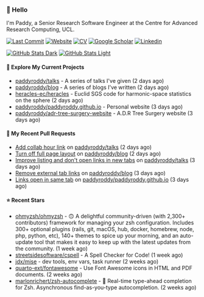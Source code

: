 ### 👋 Hello

I'm Paddy, a Senior Research Software Engineer at the Centre for Advanced
Research Computing, UCL.

[![Last Commit](https://img.shields.io/github/last-commit/paddyroddy/paddyroddy/main?label=updated)](https://github.com/paddyroddy)
[![Website](https://img.shields.io/badge/GitHub%20Pages-222?logo=githubpages&logoColor=fff&style=for-the-badge&style=flat)](https://paddyroddy.github.io)
[![CV](https://img.shields.io/badge/CV-PDF-pink.svg)](https://paddyroddy.github.io/cv)
[![Google Scholar](https://img.shields.io/badge/Google%20Scholar-4285F4?logo=googlescholar&logoColor=fff&style=for-the-badge&style=flat)](https://scholar.google.com/citations?user=OFigHUwAAAAJ)
[![Linkedin](https://img.shields.io/badge/LinkedIn-0A66C2?logo=linkedin&logoColor=fff&style=for-the-badge&style=flat)](https://www.linkedin.com/in/patrickjamesroddy)

[![GitHub Stats Dark](https://github-readme-stats-paddyroddy.vercel.app/api?username=paddyroddy&disable_animations=true&hide_border=true&hide_title=true&include_all_commits=true&rank_icon=github&show=prs_merged,reviews&show_icons=true&theme=tokyonight)](https://github.com/paddyroddy/paddyroddy#gh-dark-mode-only)
[![GitHub Stats Light](https://github-readme-stats-paddyroddy.vercel.app/api?username=paddyroddy&disable_animations=true&hide_border=true&hide_title=true&include_all_commits=true&rank_icon=github&show=prs_merged,reviews&show_icons=true&theme=default)](https://github.com/paddyroddy/paddyroddy#gh-light-mode-only)

#### 👷 Explore My Current Projects

- [paddyroddy/talks](https://github.com/paddyroddy/talks) - A series of talks I&#39;ve given
  (2 days ago)
- [paddyroddy/blog](https://github.com/paddyroddy/blog) - A series of blogs I&#39;ve written
  (2 days ago)
- [heracles-ec/heracles](https://github.com/heracles-ec/heracles) - Euclid SGS code for harmonic-space statistics on the sphere
  (2 days ago)
- [paddyroddy/paddyroddy.github.io](https://github.com/paddyroddy/paddyroddy.github.io) - Personal website
  (3 days ago)
- [paddyroddy/adr-tree-surgery-website](https://github.com/paddyroddy/adr-tree-surgery-website) - A.D.R Tree Surgery website
  (3 days ago)

#### 🔨 My Recent Pull Requests

- [Add collab hour link](https://github.com/paddyroddy/talks/pull/66) on [paddyroddy/talks](https://github.com/paddyroddy/talks)
  (2 days ago)
- [Turn off full page layout](https://github.com/paddyroddy/blog/pull/3) on [paddyroddy/blog](https://github.com/paddyroddy/blog)
  (2 days ago)
- [Improve listing and don&#39;t open links in new tabs](https://github.com/paddyroddy/talks/pull/65) on [paddyroddy/talks](https://github.com/paddyroddy/talks)
  (3 days ago)
- [Remove external tab links](https://github.com/paddyroddy/blog/pull/2) on [paddyroddy/blog](https://github.com/paddyroddy/blog)
  (3 days ago)
- [Links open in same tab](https://github.com/paddyroddy/paddyroddy.github.io/pull/109) on [paddyroddy/paddyroddy.github.io](https://github.com/paddyroddy/paddyroddy.github.io)
  (3 days ago)

#### ⭐ Recent Stars

- [ohmyzsh/ohmyzsh](https://github.com/ohmyzsh/ohmyzsh) - 🙃   A delightful community-driven (with 2,300&#43; contributors) framework for managing your zsh configuration. Includes 300&#43; optional plugins (rails, git, macOS, hub, docker, homebrew, node, php, python, etc), 140&#43; themes to spice up your morning, and an auto-update tool that makes it easy to keep up with the latest updates from the community.
  (1 week ago)
- [streetsidesoftware/cspell](https://github.com/streetsidesoftware/cspell) - A Spell Checker for Code!
  (1 week ago)
- [jdx/mise](https://github.com/jdx/mise) - dev tools, env vars, task runner
  (2 weeks ago)
- [quarto-ext/fontawesome](https://github.com/quarto-ext/fontawesome) - Use Font Awesome icons in HTML and PDF documents.
  (2 weeks ago)
- [marlonrichert/zsh-autocomplete](https://github.com/marlonrichert/zsh-autocomplete) - 🤖 Real-time type-ahead completion for Zsh. Asynchronous find-as-you-type autocompletion.
  (2 weeks ago)
